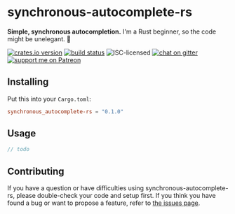 # synchronous-autocomplete-rs

**Simple, synchronous autocompletion.** I'm a Rust beginner, so the code might be unelegant. 🙈

[![crates.io version](https://img.shields.io/crates/v/synchronous_autocomplete.svg)](https://crates.io/crates/synchronous_autocomplete)
[![build status](https://api.travis-ci.org/derhuerst/synchronous-autocomplete-rs.svg?branch=master)](https://travis-ci.org/derhuerst/synchronous-autocomplete-rs)
![ISC-licensed](https://img.shields.io/github/license/derhuerst/synchronous-autocomplete-rs.svg)
[![chat on gitter](https://badges.gitter.im/derhuerst.svg)](https://gitter.im/derhuerst)
[![support me on Patreon](https://img.shields.io/badge/support%20me-on%20patreon-fa7664.svg)](https://patreon.com/derhuerst)


## Installing

Put this into your `Cargo.toml`:

```toml
synchronous_autocomplete-rs = "0.1.0"
```


## Usage

```rust
// todo
```


## Contributing

If you have a question or have difficulties using synchronous-autocomplete-rs, please double-check your code and setup first. If you think you have found a bug or want to propose a feature, refer to [the issues page](https://github.com/derhuerst/synchronous-autocomplete-rs/issues).
